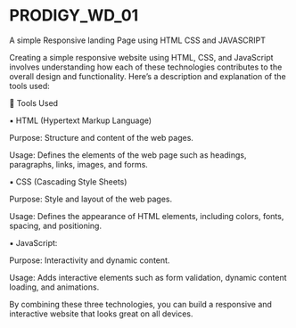 # PRODIGY_WD_01
A simple Responsive landing Page using HTML CSS and JAVASCRIPT


Creating a simple responsive website using HTML, CSS, and JavaScript involves understanding how each of these technologies contributes to the overall design and functionality. Here’s a description and explanation of the tools used:

🎯 Tools Used

▪ HTML (Hypertext Markup Language)

Purpose: Structure and content of the web pages.

Usage: Defines the elements of the web page such as headings, paragraphs, links, images, and forms.

▪ CSS (Cascading Style Sheets)

Purpose: Style and layout of the web pages.

Usage: Defines the appearance of HTML elements, including colors, fonts, spacing, and positioning.

▪ JavaScript:

Purpose: Interactivity and dynamic content.

Usage: Adds interactive elements such as form validation, dynamic content loading, and animations.

By combining these three technologies, you can build a responsive and interactive  website that looks great on all devices.
